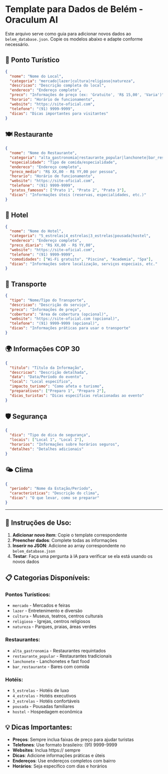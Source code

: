 # Template para Dados de Belém - Oraculum AI

Este arquivo serve como guia para adicionar novos dados ao `belem_database.json`. Copie os modelos abaixo e adapte conforme necessário.

## 📍 Ponto Turístico
```json
{
  "nome": "Nome do Local",
  "categoria": "mercado|lazer|cultura|religioso|natureza",
  "descricao": "Descrição completa do local",
  "endereco": "Endereço completo",
  "preco": "Informações de preço (ex: 'Gratuito', 'R$ 15,00', 'Varia')",
  "horario": "Horário de funcionamento",
  "website": "https://site-oficial.com",
  "telefone": "(91) 9999-9999",
  "dicas": "Dicas importantes para visitantes"
}
```

## 🍽️ Restaurante
```json
{
  "nome": "Nome do Restaurante",
  "categoria": "alta_gastronomia|restaurante_popular|lanchonete|bar_restaurante",
  "especialidade": "Tipo de comida/especialidade",
  "endereco": "Endereço completo",
  "preco_medio": "R$ XX,00 - R$ YY,00 por pessoa",
  "horario": "Horário de funcionamento",
  "website": "https://site-oficial.com",
  "telefone": "(91) 9999-9999",
  "pratos_famosos": ["Prato 1", "Prato 2", "Prato 3"],
  "dicas": "Informações úteis (reservas, especialidades, etc.)"
}
```

## 🏨 Hotel
```json
{
  "nome": "Nome do Hotel",
  "categoria": "5_estrelas|4_estrelas|3_estrelas|pousada|hostel",
  "endereco": "Endereço completo",
  "preco_diaria": "R$ XX,00 - R$ YY,00",
  "website": "https://site-oficial.com",
  "telefone": "(91) 9999-9999",
  "comodidades": ["Wi-Fi gratuito", "Piscina", "Academia", "Spa"],
  "dicas": "Informações sobre localização, serviços especiais, etc."
}
```

## 🚌 Transporte
```json
{
  "tipo": "Nome/Tipo do Transporte",
  "descricao": "Descrição do serviço",
  "preco": "Informações de preço",
  "cobertura": "Área de cobertura (opcional)",
  "website": "https://site-oficial.com (opcional)",
  "telefone": "(91) 9999-9999 (opcional)",
  "dicas": "Informações práticas para usar o transporte"
}
```

## 🌍 Informações COP 30
```json
{
  "titulo": "Título da Informação",
  "descricao": "Descrição detalhada",
  "data": "Data/Período do evento",
  "local": "Local específico",
  "impacto_turismo": "Como afeta o turismo",
  "preparativos": ["Preparo 1", "Preparo 2"],
  "dicas_turistas": "Dicas específicas relacionadas ao evento"
}
```

## 🛡️ Segurança
```json
{
  "dica": "Tipo de dica de segurança",
  "locais": ["Local 1", "Local 2"],
  "horarios": "Informações sobre horários seguros",
  "detalhes": "Detalhes adicionais"
}
```

## 🌤️ Clima
```json
{
  "periodo": "Nome da Estação/Período",
  "caracteristicas": "Descrição do clima",
  "dicas": "O que levar, como se preparar"
}
```

---

## 📝 Instruções de Uso:

1. **Adicionar novo item**: Copie o template correspondente
2. **Preencher dados**: Complete todas as informações
3. **Inserir no JSON**: Adicione ao array correspondente no `belem_database.json`
4. **Testar**: Faça uma pergunta à IA para verificar se ela está usando os novos dados

## 📋 Categorias Disponíveis:

### Pontos Turísticos:
- `mercado` - Mercados e feiras
- `lazer` - Entretenimento e diversão
- `cultura` - Museus, teatros, centros culturais
- `religioso` - Igrejas, centros religiosos
- `natureza` - Parques, praias, áreas verdes

### Restaurantes:
- `alta_gastronomia` - Restaurantes requintados
- `restaurante_popular` - Restaurantes tradicionais
- `lanchonete` - Lanchonetes e fast food
- `bar_restaurante` - Bares com comida

### Hotéis:
- `5_estrelas` - Hotéis de luxo
- `4_estrelas` - Hotéis executivos
- `3_estrelas` - Hotéis confortáveis
- `pousada` - Pousadas familiares
- `hostel` - Hospedagem econômica

## 💡 Dicas Importantes:

- **Preços**: Sempre inclua faixas de preço para ajudar turistas
- **Telefones**: Use formato brasileiro: (91) 9999-9999
- **Websites**: Inclua https:// sempre
- **Dicas**: Adicione informações práticas e úteis
- **Endereços**: Use endereços completos com bairro
- **Horários**: Seja específico com dias e horários